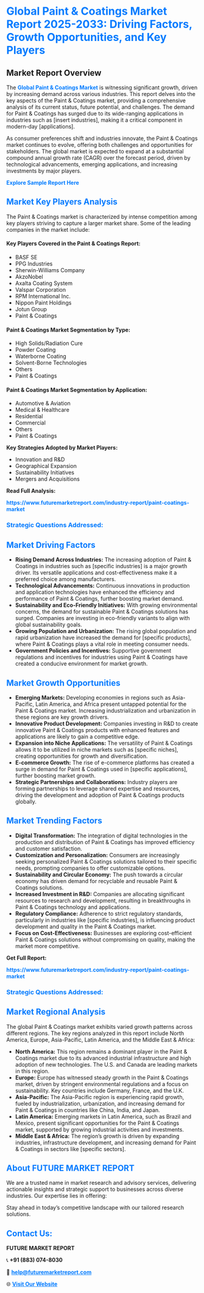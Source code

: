 <h1 style="color: #007BFF;">Global Paint & Coatings Market Report 2025-2033: Driving Factors, Growth Opportunities, and Key Players</h1>

<section id="overview">
<h2>Market Report Overview</h2>
<p>The <a href="https://www.futuremarketreport.com/industry-report/paint-coatings-market" style="color: #007BFF; text-decoration: none;"><strong>Global Paint & Coatings Market</strong></a> is witnessing significant growth, driven by increasing demand across various industries. This report delves into the key aspects of the Paint & Coatings market, providing a comprehensive analysis of its current status, future potential, and challenges. The demand for Paint & Coatings has surged due to its wide-ranging applications in industries such as [insert industries], making it a critical component in modern-day [applications].</p>
<p>As consumer preferences shift and industries innovate, the Paint & Coatings market continues to evolve, offering both challenges and opportunities for stakeholders. The global market is expected to expand at a substantial compound annual growth rate (CAGR) over the forecast period, driven by technological advancements, emerging applications, and increasing investments by major players.</p>
</section>

<section id="overview">
<p><a href="https://www.futuremarketreport.com/request-sample/reportId=96773" style="color: #007BFF; text-decoration: none;"><strong>Explore Sample Report Here</strong></a></p>
</section>

<section id="key-players">
<h2 style="color: #007BFF;">Market Key Players Analysis</h2>
<p>The Paint & Coatings market is characterized by intense competition among key players striving to capture a larger market share. Some of the leading companies in the market include:</p>
<h4>Key Players Covered in the Paint & Coatings Report:</h4>
<ul><li>BASF SE</li><li>PPG Industries</li><li>Sherwin-Williams Company</li><li>AkzoNobel</li><li>Axalta Coating System</li><li>Valspar Corporation</li><li>RPM International Inc.</li><li>Nippon Paint Holdings</li><li>Jotun Group</li><li>Paint &amp; Coatings</li></ul>
<h4>Paint & Coatings Market Segmentation by Type:</h4>
<ul><li>High Solids/Radiation Cure</li><li>Powder Coating</li><li>Waterborne Coating</li><li>Solvent-Borne Technologies</li><li>Others</li><li>Paint &amp; Coatings</li></ul>

<h4>Paint & Coatings Market Segmentation by Application:</h4>
<ul><li>Automotive &amp; Aviation</li><li>Medical &amp; Healthcare</li><li>Residential</li><li>Commercial</li><li>Others</li><li>Paint &amp; Coatings</li></ul>
<p><strong>Key Strategies Adopted by Market Players:</strong></p>
<ul>
<li>Innovation and R&D</li>
<li>Geographical Expansion</li>
<li>Sustainability Initiatives</li>
<li>Mergers and Acquisitions</li>
</ul>
</section>

<section>
<p><strong>Read Full Analysis: </strong></p><a href="https://www.futuremarketreport.com/industry-report/paint-coatings-market" style="color: #007BFF; text-decoration: none;"><strong>https://www.futuremarketreport.com/industry-report/paint-coatings-market</strong></a>
<h3 style="color: #007BFF;">Strategic Questions Addressed:</h3>
</section>

<section id="driving-factors">
<h2 style="color: #007BFF;">Market Driving Factors</h2>
<ul>
<li><strong>Rising Demand Across Industries:</strong> The increasing adoption of Paint & Coatings in industries such as [specific industries] is a major growth driver. Its versatile applications and cost-effectiveness make it a preferred choice among manufacturers.</li>
<li><strong>Technological Advancements:</strong> Continuous innovations in production and application technologies have enhanced the efficiency and performance of Paint & Coatings, further boosting market demand.</li>
<li><strong>Sustainability and Eco-Friendly Initiatives:</strong> With growing environmental concerns, the demand for sustainable Paint & Coatings solutions has surged. Companies are investing in eco-friendly variants to align with global sustainability goals.</li>
<li><strong>Growing Population and Urbanization:</strong> The rising global population and rapid urbanization have increased the demand for [specific products], where Paint & Coatings plays a vital role in meeting consumer needs.</li>
<li><strong>Government Policies and Incentives:</strong> Supportive government regulations and incentives for industries using Paint & Coatings have created a conducive environment for market growth.</li>
</ul>
</section>

<section id="growth-opportunities">
<h2 style="color: #007BFF;">Market Growth Opportunities</h2>
<ul>
<li><strong>Emerging Markets:</strong> Developing economies in regions such as Asia-Pacific, Latin America, and Africa present untapped potential for the Paint & Coatings market. Increasing industrialization and urbanization in these regions are key growth drivers.</li>
<li><strong>Innovative Product Development:</strong> Companies investing in R&D to create innovative Paint & Coatings products with enhanced features and applications are likely to gain a competitive edge.</li>
<li><strong>Expansion into Niche Applications:</strong> The versatility of Paint & Coatings allows it to be utilized in niche markets such as [specific niches], creating opportunities for growth and diversification.</li>
<li><strong>E-commerce Growth:</strong> The rise of e-commerce platforms has created a surge in demand for Paint & Coatings used in [specific applications], further boosting market growth.</li>
<li><strong>Strategic Partnerships and Collaborations:</strong> Industry players are forming partnerships to leverage shared expertise and resources, driving the development and adoption of Paint & Coatings products globally.</li>
</ul>
</section>

<section id="trending-factors">
<h2 style="color: #007BFF;">Market Trending Factors</h2>
<ul>
<li><strong>Digital Transformation:</strong> The integration of digital technologies in the production and distribution of Paint & Coatings has improved efficiency and customer satisfaction.</li>
<li><strong>Customization and Personalization:</strong> Consumers are increasingly seeking personalized Paint & Coatings solutions tailored to their specific needs, prompting companies to offer customizable options.</li>
<li><strong>Sustainability and Circular Economy:</strong> The push towards a circular economy has driven demand for recyclable and reusable Paint & Coatings solutions.</li>
<li><strong>Increased Investment in R&D:</strong> Companies are allocating significant resources to research and development, resulting in breakthroughs in Paint & Coatings technology and applications.</li>
<li><strong>Regulatory Compliance:</strong> Adherence to strict regulatory standards, particularly in industries like [specific industries], is influencing product development and quality in the Paint & Coatings market.</li>
<li><strong>Focus on Cost-Effectiveness:</strong> Businesses are exploring cost-efficient Paint & Coatings solutions without compromising on quality, making the market more competitive.</li>
</ul>
</section>

<section>
<p><strong>Get Full Report: </strong></p><a href="https://www.futuremarketreport.com/industry-report/paint-coatings-market" style="color: #007BFF; text-decoration: none;"><strong>https://www.futuremarketreport.com/industry-report/paint-coatings-market</strong></a>
<h3 style="color: #007BFF;">Strategic Questions Addressed:</h3>
</section>


<section id="regional-analysis">
<h2 style="color: #007BFF;">Market Regional Analysis</h2>
<p>The global Paint & Coatings market exhibits varied growth patterns across different regions. The key regions analyzed in this report include North America, Europe, Asia-Pacific, Latin America, and the Middle East & Africa:</p>
<ul>
<li><strong>North America:</strong> This region remains a dominant player in the Paint & Coatings market due to its advanced industrial infrastructure and high adoption of new technologies. The U.S. and Canada are leading markets in this region.</li>
<li><strong>Europe:</strong> Europe has witnessed steady growth in the Paint & Coatings market, driven by stringent environmental regulations and a focus on sustainability. Key countries include Germany, France, and the U.K.</li>
<li><strong>Asia-Pacific:</strong> The Asia-Pacific region is experiencing rapid growth, fueled by industrialization, urbanization, and increasing demand for Paint & Coatings in countries like China, India, and Japan.</li>
<li><strong>Latin America:</strong> Emerging markets in Latin America, such as Brazil and Mexico, present significant opportunities for the Paint & Coatings market, supported by growing industrial activities and investments.</li>
<li><strong>Middle East & Africa:</strong> The region’s growth is driven by expanding industries, infrastructure development, and increasing demand for Paint & Coatings in sectors like [specific sectors].</li>
</ul>
</section>

<footer>
<h2 style="color: #007BFF;">About FUTURE MARKET REPORT</h2>
<p>We are a trusted name in market research and advisory services, delivering actionable insights and strategic support to businesses across diverse industries. Our expertise lies in offering:</p>

<p>Stay ahead in today’s competitive landscape with our tailored research solutions.</p>

<h2 style="color: #007BFF;">Contact Us:</h2>
<p><strong>FUTURE MARKET REPORT</strong></p>
<p>📞 <strong>+91 (883) 074-8030</strong></p>
<p>📧 <strong><a href="mailto:help@futuremarketreport.com" style="color: #007BFF;">help@futuremarketreport.com</a></strong></p>
<p>🌐 <strong><a href="https://www.futuremarketreport.com/" style="color: #007BFF;">Visit Our Website</a></strong></p>
</footer>